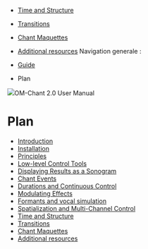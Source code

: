   * [Time and Structure](Time)
  * [Transitions](Transitions)
  * [Chant Maquettes](Maquette)
  * [Additional resources](Resources)
Navigation generale :

  * [Guide](OM-Chant)
  * Plan



![](../tplRes/map/empty.gif)OM-Chant 2.0 User Manual


# Plan

  * [Introduction](OM-Chant)
  * [Installation](Install)
  * [Principles](Intro)
  * [Low-level Control Tools](Low)
  * [Displaying Results as a Sonogram](Display)
  * [Chant Events](Events)
  * [Durations and Continuous Control](Continuous)
  * [Modulating Effects](Modulation)
  * [Formants and vocal simulation](Formants)
  * [Spatialization and Multi-Channel Control](Spatialization)
  * [Time and Structure](Time)
  * [Transitions](Transitions)
  * [Chant Maquettes](Maquette)
  * [Additional resources](Resources)
